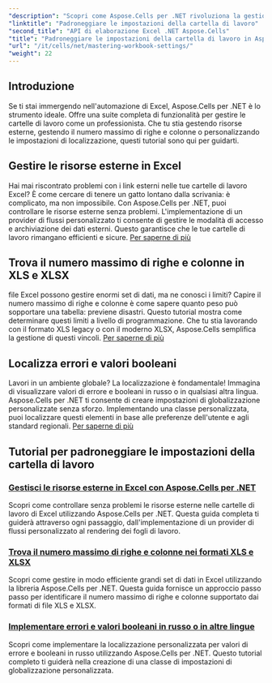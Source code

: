 ```yaml
---
"description": "Scopri come Aspose.Cells per .NET rivoluziona la gestione di Excel. I tutorial trattano in modo approfondito la localizzazione, la gestione dei set di dati, le risorse esterne e le impostazioni delle cartelle di lavoro."
"linktitle": "Padroneggiare le impostazioni della cartella di lavoro"
"second_title": "API di elaborazione Excel .NET Aspose.Cells"
"title": "Padroneggiare le impostazioni della cartella di lavoro in Aspose.Cells per .NET"
"url": "/it/cells/net/mastering-workbook-settings/"
"weight": 22
---
```


## Introduzione

Se ti stai immergendo nell'automazione di Excel, Aspose.Cells per .NET è lo strumento ideale. Offre una suite completa di funzionalità per gestire le cartelle di lavoro come un professionista. Che tu stia gestendo risorse esterne, gestendo il numero massimo di righe e colonne o personalizzando le impostazioni di localizzazione, questi tutorial sono qui per guidarti.

## Gestire le risorse esterne in Excel

Hai mai riscontrato problemi con i link esterni nelle tue cartelle di lavoro Excel? È come cercare di tenere un gatto lontano dalla scrivania: è complicato, ma non impossibile. Con Aspose.Cells per .NET, puoi controllare le risorse esterne senza problemi. L'implementazione di un provider di flussi personalizzato ti consente di gestire le modalità di accesso e archiviazione dei dati esterni. Questo garantisce che le tue cartelle di lavoro rimangano efficienti e sicure. [Per saperne di più](./manage-external-resources-in-excel/)

## Trova il numero massimo di righe e colonne in XLS e XLSX

file Excel possono gestire enormi set di dati, ma ne conosci i limiti? Capire il numero massimo di righe e colonne è come sapere quanto peso può sopportare una tabella: previene disastri. Questo tutorial mostra come determinare questi limiti a livello di programmazione. Che tu stia lavorando con il formato XLS legacy o con il moderno XLSX, Aspose.Cells semplifica la gestione di questi vincoli. [Per saperne di più](./find-maximum-rows-and-columns/)

## Localizza errori e valori booleani

Lavori in un ambiente globale? La localizzazione è fondamentale! Immagina di visualizzare valori di errore e booleani in russo o in qualsiasi altra lingua. Aspose.Cells per .NET ti consente di creare impostazioni di globalizzazione personalizzate senza sforzo. Implementando una classe personalizzata, puoi localizzare questi elementi in base alle preferenze dell'utente e agli standard regionali. [Per saperne di più](./implement-error-and-boolean-value-in-russian-languages/)

## Tutorial per padroneggiare le impostazioni della cartella di lavoro
### [Gestisci le risorse esterne in Excel con Aspose.Cells per .NET](./manage-external-resources-in-excel/)
Scopri come controllare senza problemi le risorse esterne nelle cartelle di lavoro di Excel utilizzando Aspose.Cells per .NET. Questa guida completa ti guiderà attraverso ogni passaggio, dall'implementazione di un provider di flussi personalizzato al rendering dei fogli di lavoro.
### [Trova il numero massimo di righe e colonne nei formati XLS e XLSX](./find-maximum-rows-and-columns/)
Scopri come gestire in modo efficiente grandi set di dati in Excel utilizzando la libreria Aspose.Cells per .NET. Questa guida fornisce un approccio passo passo per identificare il numero massimo di righe e colonne supportato dai formati di file XLS e XLSX.
### [Implementare errori e valori booleani in russo o in altre lingue](./implement-error-and-boolean-value-in-russian-languages/)
Scopri come implementare la localizzazione personalizzata per valori di errore e booleani in russo utilizzando Aspose.Cells per .NET. Questo tutorial completo ti guiderà nella creazione di una classe di impostazioni di globalizzazione personalizzata.